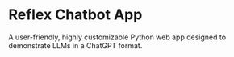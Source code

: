 # Reflex Chatbot App

A user-friendly, highly customizable Python web app designed to demonstrate LLMs in a ChatGPT format.